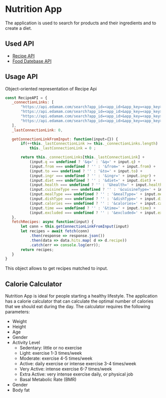 # Nutrition App

The application is used to search for products and their ingredients and to create a diet.

## Used API

  <ul>
        <li>
          <a href="https://developer.edamam.com/edamam-docs-recipe-api" target="_blank">Recipe API</a>
        </li>
        <li>
          <a href="https://developer.edamam.com/food-database-api-docs" target="_blank">Food Datebase API</a>
        </li>
  </ul>
  
 ## Usage API
 
 Object-oriented representation of Recipe Api
 
 ```javascript
const RecipeAPI = {
    _connectionLinks: [
        "https://api.edamam.com/search?app_id=<app_id>&app_key=<app_key>",
        "https://api.edamam.com/search?app_id=<app_id>&app_key=<app_key>",
        "https://api.edamam.com/search?app_id=<app_id>&app_key=<app_key>",
        "https://api.edamam.com/search?app_id=<app_id>&app_key=<app_key>"
    ],
    _lastConnectionLink: 0,

    getConnectionLinkFromInput: function(input={}) {
        if(++this._lastConnectionLink >= this._connectionLinks.length) 
            this._lastConnectionLink = 0 ;

        return this._connectionLinks[this._lastConnectionLink] + 
            (input.q == undefined ? '&q=' : '&q=' + input.q) +
            (input.from === undefined ? '' : '&from=' + input.from) +
            (input.to === undefined ? '' : '&to=' + input.to) +
            (input.ingr === undefined ? '' : '&ingr=' + input.ingr) +
            (input.diet === undefined ? '' : '&diet=' + input.diet) +
            (input.health === undefined ? '' : '&health=' + input.health) +
            (input.cuisineType === undefined ? '' : '&cuisineType=' + input.cuisineType) +
            (input.mealType === undefined ? '' : '&mealType=' + input.mealType) +
            (input.dishType === undefined ? '' : '&dishType=' + input.dishType) +
            (input.calories === undefined ? '' : '&calories=' + input.calories) +
            (input.time === undefined ? '' : '&time=' + input.time) +
            (input.excluded === undefined ? '' : '&excluded=' + input.excluded);
    },
    fetchRecipes: async function(input) {
        let conn = this.getConnectionLinkFromInput(input)
        let recipes = await fetch(conn)
            .then(response => response.json())
            .then(data => data.hits.map( d => d.recipe))
            .catch(err => console.log(err));
        return recipes;
    }
}
```

This object allows to get recipes matched to input.


## Calorie Calculator

Nutrition App is ideal for people starting a healthy lifestyle. The application has a calorie calculator that can calculate the optimal number of calories that we should eat during the day. 
The calculator requires the following parameters:
<ul>
      <li>Weight</li>
      <li>Height</li>
      <li>Age</li>
      <li>Gender</li>
      <li>Activity Level
        <ul>
          <li>Sedentary: little or no exercise</li>
          <li>Light: exercise 1-3 times/week</li>
          <li>Moderate: exercise 4-5 times/week</li>
          <li>Active: daily exercise or intense exercise 3-4 times/week</li>
          <li>Very Active: intense exercise 6-7 times/week</li>
          <li>Extra Active: very intense exercise daily, or physical job</li>
          <li>Basal Metabolic Rate (BMR)</li>
        </ul>
      </li>
      <li>Gender</li>
      <li>Body fat</li>
 </ul> 
 
 
